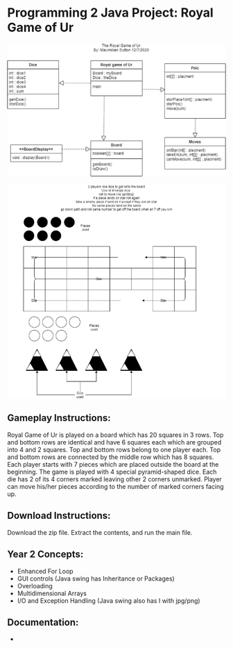 # Programming 2 Java Project: Royal Game of Ur

![ClassD](https://github.com/HoldMyTyr/21-22CP2Project/blob/main/art/Designing%20Classes_%20Individual%20Project.jpg)

![Con](https://github.com/HoldMyTyr/21-22CP2Project/blob/main/art/Ur.jpg)

## Gameplay Instructions:

Royal Game of Ur is played on a board which has 20 squares in 3 rows. 
Top and bottom rows are identical and have 6 squares each which are grouped into 4 and 2 squares. 
Top and bottom rows belong to one player each.
Top and bottom rows are connected by the middle row which has 8 squares.
Each player starts with 7 pieces which are placed outside the board at the beginning.
The game is played with 4 special pyramid-shaped dice. Each die has 2 of its 4 corners marked leaving other 2 corners unmarked.
Player can move his/her pieces according to the number of marked corners facing up.

## Download Instructions:

Download the zip file. Extract the contents, and run the main file.

## Year 2 Concepts: 
- Enhanced For Loop
- GUI controls (Java swing has Inheritance or Packages)
- Overloading 
- Multidimensional Arrays
- I/O and Exception Handling (Java swing also has I with jpg/png)

## Documentation: 

*
